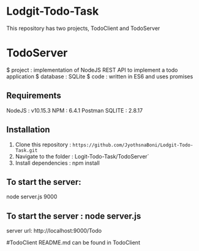 # Lodgit-Todo-Task

This repository has two projects, TodoClient and TodoServer


# TodoServer 

$ project  : implementation of NodeJS REST API to implement a todo application
$ database : SQLite
$ code     : written in ES6 and uses promises


## Requirements
  
  NodeJS  : v10.15.3
  NPM     : 6.4.1
  Postman 
  SQLITE  : 2.8.17


## Installation

1. Clone this repository   : `https://github.com/JyothsnaBoni/Lodgit-Todo-Task.git`
2. Navigate to the folder  : Logit-Todo-Task/TodoServer`
3. Install dependencies    : npm install

## To start the server:
node server.js 9000


  
## To start the server : node server.js 

server url: http://localhost:9000/Todo

#TodoClient README.md can be found in TodoClient

